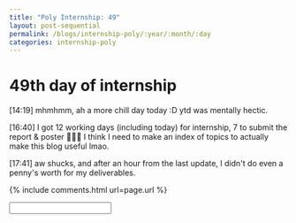 ```yaml
---
title: "Poly Internship: 49"
layout: post-sequential
permalink: /blogs/internship-poly/:year/:month/:day
categories: internship-poly
---
```

# 49th day of internship

<span class="timestamp">[14:19]</span> mhmhmm, ah a more chill day today :D ytd was mentally hectic.

<span class="timestamp">[16:40]</span> I got 12 working days (including today) for internship, 7 to submit the report & poster 👩🏾‍🦽 I think I need to make an index of topics to actually make this blog useful lmao.

<span class="timestamp">[17:41]</span> aw shucks, and after an hour from the last update, I didn't do even a penny's worth for my deliverables.

{% include comments.html url=page.url %}

<input id="password-input" type="password" class="text-secret" onkeyup="unlock()">

<span class="disable-selection" id="truth" style="display:none;">A close friend is under psychological turmoil, and all I know to help them is to be there for them. I have no idea what they are going through, but they are going through a lot. I don't know how to relate, but i really want to help. <br><br>perhaps this is how most people felt when they want to try to help me.<br><br>but for now, i want to help my friend out. they identified me and 2 others as their most trusted individuals. in all honesty, i do not know how to help through text. For now, though, i have to remember that being a compassionate listener is much more important than giving advice.<br><br>its time to help a friend who helped me. that's called the mesh network of God.</span>
